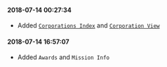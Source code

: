#### 2018-07-14 00:27:34

- Added [`Corporations Index`](https://evescore.online/corporations) and [`Corporation View`](https://evescore.online/corporations/1000044)

#### 2018-07-14 16:57:07

- Added `Awards` and `Mission Info`